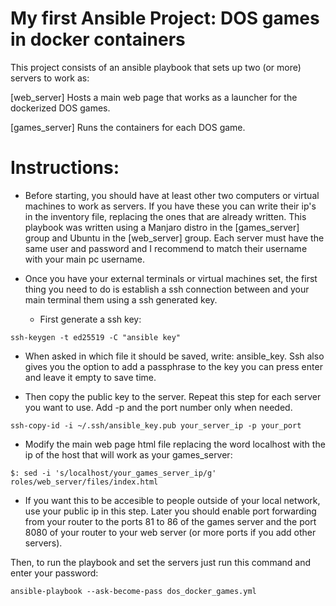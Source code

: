 # My first Ansible Project: DOS games in docker containers

This project consists of an ansible playbook that sets up two (or more) servers to work as:

[web_server]
Hosts a main web page that works as a launcher for the dockerized DOS games.

[games_server]
Runs the containers for each DOS game.

# Instructions:
- Before starting, you should have at least other two computers or virtual machines to work as servers. If you have these you can write their ip's in the inventory file, replacing the ones that are already written. This playbook was written using a Manjaro distro in the [games_server] group and Ubuntu in the [web_server] group.
Each server must have the same user and password and I recommend to match their username with your main pc username.

- Once you have your external terminals or virtual machines set, the first thing you need to do is establish a ssh connection between and your main terminal them using a ssh generated key.
  - First generate a ssh key:
```
ssh-keygen -t ed25519 -C "ansible key"
```
  - When asked in which file it should be saved, write: ansible_key. Ssh also gives you the option to add a passphrase to the key you can press enter and leave it empty to save time.

  - Then copy the public key to the server. Repeat this step for each server you want to use. Add -p and the port number only when needed.

```
ssh-copy-id -i ~/.ssh/ansible_key.pub your_server_ip -p your_port
```

- Modify the main web page html file replacing the word localhost with the ip of the host that will work as your games_server:
```
$: sed -i 's/localhost/your_games_server_ip/g' roles/web_server/files/index.html
```
  - If you want this to be accesible to people outside of your local network, use your public ip in this step. Later you should enable port forwarding from your router to the ports 81 to 86 of the games server and the port 8080 of your router to your web server (or more ports if you add other servers).

Then, to run the playbook and set the servers just run this command and enter your password:
```
ansible-playbook --ask-become-pass dos_docker_games.yml
```

